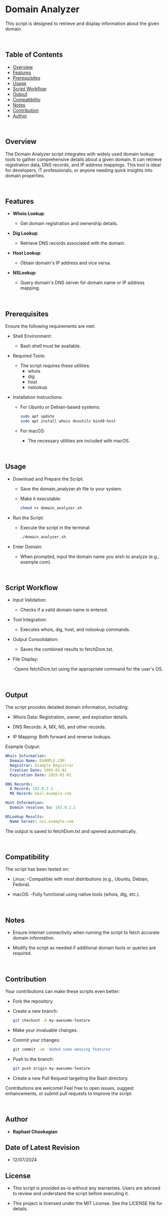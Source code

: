 # Domain Analyzer

This script is designed to retrieve and display information about the given domain.

<br>

## **Table of Contents**

- [Overview](#overview)
- [Features](#features)
- [Prerequisites](#prerequisites)
- [Usage](#usage)
- [Script Workflow](#script-workflow)
- [Output](#output)
- [Compatibility](#compatibility)
- [Notes](#notes)
- [Contribution](#contribution)
- [Author](#author)

<br>

## **Overview**

The Domain Analyzer script integrates with widely used domain lookup tools to gather comprehensive details about a given domain. It can retrieve registration data, DNS records, and IP address mappings. This tool is ideal for developers, IT professionals, or anyone needing quick insights into domain properties.

<br>

## **Features**

- **Whois Lookup**:
  - Get domain registration and ownership details.

- **Dig Lookup**:
  - Retrieve DNS records associated with the domain.

- **Host Lookup**:
  - Obtain domain's IP address and vice versa.

- **NSLookup**:
  - Query domain's DNS server for domain name or IP address mapping.

<br>

## **Prerequisites**

Ensure the following requirements are met:

- Shell Environment:

  - Bash shell must be available.

- Required Tools:

  - The script requires these utilities:
    - whois
    - dig
    - host
    - nslookup

- Installation Instructions:

  - For Ubuntu or Debian-based systems:

    ```bash
    sudo apt update
    sudo apt install whois dnsutils bind9-host
    ```

  - For macOS:
    - The necessary utilities are included with macOS.

<br>

## **Usage**

- Download and Prepare the Script:

  - Save the domain_analyzer.sh file to your system.
  - Make it executable:

    ```bash
    chmod +x domain_analyzer.sh
    ```

- Run the Script:

  - Execute the script in the terminal:

    ```bash
    ./domain_analyzer.sh
    ```

- Enter Domain:

  - When prompted, input the domain name you wish to analyze (e.g., example.com).

<br>

## **Script Workflow**

- Input Validation:

  - Checks if a valid domain name is entered.

- Tool Integration:

  - Executes whois, dig, host, and nslookup commands.

- Output Consolidation:

  - Saves the combined results to fetchDom.txt.

- File Display:

  -Opens fetchDom.txt using the appropriate command for the user's OS.

<br>

## **Output**

The script provides detailed domain information, including:

- Whois Data: Registration, owner, and expiration details.

- DNS Records: A, MX, NS, and other records.

- IP Mapping: Both forward and reverse lookups.

Example Output:

  ```yaml
  Whois Information:
    Domain Name: EXAMPLE.COM
    Registrar: Example Registrar
    Creation Date: 1995-01-01
    Expiration Date: 2025-01-01

  DNS Records:
    A Record: 192.0.2.1
    MX Record: mail.example.com

  Host Information:
    Domain resolves to: 192.0.2.1

  NSLookup Results:
    Name Server: ns1.example.com
  ```

The output is saved to fetchDom.txt and opened automatically.

<br>

## **Compatibility**

The script has been tested on:

- Linux:
  -Compatible with most distributions (e.g., Ubuntu, Debian, Fedora).

- macOS:
  -Fully functional using native tools (whois, dig, etc.).

<br>

## **Notes**

- Ensure internet connectivity when running the script to fetch accurate domain information.

- Modify the script as needed if additional domain tools or queries are required.

<br>

## **Contribution**

Your contributions can make these scripts even better:

- Fork the repository.
- Create a new branch:

  ```bash
  git checkout -b my-awesome-feature
  ```

- Make your invaluable changes.
- Commit your changes:

  ```bash
  git commit -am 'Added some amazing features'
  ```

- Push to the branch:

  ```bash
  git push origin my-awesome-feature
  ```

- Create a new Pull Request targeting the Bash directory.

Contributions are welcome! Feel free to open issues, suggest enhancements, or submit pull requests to improve the script.

<br>

## **Author**

- **Raphael Chookagian**

## **Date of Latest Revision**

- 12/07/2024

## **License**

- This script is provided as-is without any warranties. Users are advised to review and understand the script before executing it.

- This project is licensed under the MIT License. See the LICENSE file for details.
